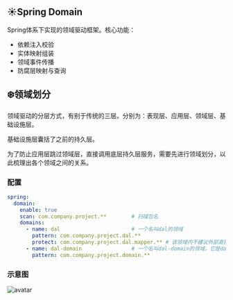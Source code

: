 ## :sunny:Spring Domain

Spring体系下实现的领域驱动框架。核心功能：

- 依赖注入校验
- 实体映射组装
- 领域事件传播
- 防腐层映射与查询

## :snowflake:领域划分

领域驱动的分层方式，有别于传统的三层。分别为：表现层、应用层、领域层、基础设施层。

基础设施层囊括了之前的持久层。

为了防止应用层跳过领域层，直接调用底层持久层服务，需要先进行领域划分，以此梳理出各个领域之间的关系。

### 配置

```yaml
spring:
  domain:
    enable: true
    scan: com.company.project.**        # 扫描包名
    domains:
      - name: dal                       # 一个名叫dal的领域
        pattern: com.company.project.dal.**
        protect: com.company.project.dal.mapper.** # 该领域内不建议外部直接调用的服务
      - name: dal-domain                # 一个名叫dal-domain的领域，它是dal的子域
        pattern: com.company.project.domain.**
```

### 示意图

![avatar](https://gitee.com/digital-engine/spring-domain/raw/master/static/img/layer.png)

